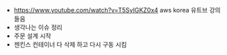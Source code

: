  + https://www.youtube.com/watch?v=T5SyIGKZ0x4 aws korea 유트브 강의 들음   
 + 생각나는 이슈 정리   
 + 주문 설계 시작   
 + 젠킨스 컨테이너 다 삭제 하고 다시 구동 시킴
